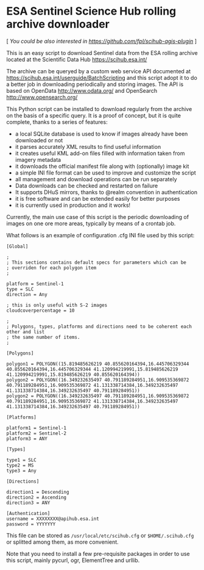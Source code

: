 ESA Sentinel Science Hub rolling archive downloader
===================================================

[ _You could be also interested in https://github.com/fpl/scihub-qgis-plugin_ ]


This is an easy script to download Sentinel data from the ESA rolling archive
located at the Scientific Data Hub https://scihub.esa.int/

The archive can be queryed by a custom web service API documented at
https://scihub.esa.int/userguide/BatchScripting
and this script adopt it to do a better job in downloading periodically
and storing images. The API is based on OpenData http://www.odata.org/
and OpenSearch http://www.opensearch.org/

This Python script can be installed to download regularly from the
archive on the basis of a specific query. It is a proof of concept,
but it is quite complete, thanks to a series of features:

 * a local SQLite database is used to know if images already have
   been downloaded or not
 * it parses accurately XML results to find useful information
 * it creates useful KML add-on files filled with information taken from imagery metadata
 * it downloads the official manifest file along with (optionally) image kit
 * a simple INI file format can be used to improve and customize
   the script
 * all management and download operations can be run separately
 * Data downloads can be checked and restarted on failure
 * It supports DHuS mirrors, thanks to @realm convention in authentication
 * it is free software and can be extended easily for better purposes
 * it is currently used in production and it works!

Currently, the main use case of this script is the periodic downloading
of images on one ore more areas, typically by means of a crontab job.

What follows is an example of configuration .cfg INI file used by this script:

	[Global]

	;
	; This sections contains default specs for parameters which can be
	; overriden for each polygon item
	;

	platform = Sentinel-1
	type = SLC
	direction = Any

	; this is only useful with S-2 images
	cloudcoverpercentage = 10

	;
	; Polygons, types, platforms and directions need to be coherent each other and list
	; the same number of items.
	;
	
	[Polygons]
	
	polygon1 = POLYGON((15.819485626219 40.855620164394,16.445706329344 40.855620164394,16.445706329344 41.120994219991,15.819485626219 41.120994219991,15.819485626219 40.855620164394))
	polygon2 = POLYGON((16.349232635497 40.791189284951,16.909535369872 40.791189284951,16.909535369872 41.131338714384,16.349232635497 41.131338714384,16.349232635497 40.791189284951))
	polygon2 = POLYGON((16.349232635497 40.791189284951,16.909535369872 40.791189284951,16.909535369872 41.131338714384,16.349232635497 41.131338714384,16.349232635497 40.791189284951))
	
	[Platforms]

	platform1 = Sentinel-1
	platform2 = Sentinel-2
	platform3 = ANY

	[Types]
	
	type1 = SLC
	type2 = MS
	type3 = Any
	
	[Directions]
	
	direction1 = Descending
	direction2 = Ascending
	direction3 = ANY
	
	[Authentication]
	username = XXXXXXXX@apihub.esa.int
	password = YYYYYYY

This file can be stored as `/usr/local/etc/scihub.cfg` or `$HOME/.scihub.cfg` or
splitted among them, as more convenient.
   
Note that you need to install a few pre-requisite packages in order to use this script,
mainly pycurl, ogr, ElementTree and urllib.

